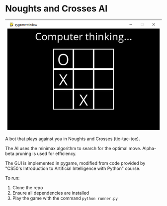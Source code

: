 # Noughts and Crosses AI

| ![Alt name of image](./img-readme.png) |
|-|

A bot that plays against you in Noughts and Crosses (tic-tac-toe). 

The AI uses the minimax algorithm to search for the optimal move. Alpha-beta pruning is used for efficiency.

The GUI is implemented in pygame, modified from code provided by "CS50's Introduction to Artificial Intelligence with Python" course.

To run:
1. Clone the repo
2. Ensure all dependencies are installed
3. Play the game with the command `python runner.py`
